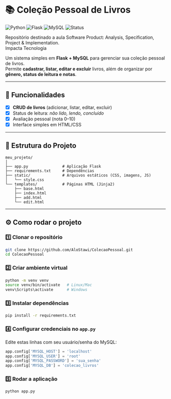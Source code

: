# 📚 Coleção Pessoal de Livros

![Python](https://img.shields.io/badge/Python-3.10+-blue?logo=python&logoColor=white)
![Flask](https://img.shields.io/badge/Flask-3.0-lightgrey?logo=flask)
![MySQL](https://img.shields.io/badge/MySQL-8.0-orange?logo=mysql&logoColor=white)
![Status](https://img.shields.io/badge/status-em%20desenvolvimento-yellow)

Repositório destinado a aula Software Product: Analysis, Specification, Project & Implementation.<br>
Impacta Tecnologia


Um sistema simples em **Flask + MySQL** para gerenciar sua coleção pessoal de livros.  
Permite **cadastrar, listar, editar e excluir** livros, além de organizar por **gênero, status de leitura e notas**.  

---

## 🚀 Funcionalidades
- [x] **CRUD de livros** (adicionar, listar, editar, excluir)  
- [x] Status de leitura: *não lido, lendo, concluído*  
- [x] Avaliação pessoal (nota 0–10)  
- [x] Interface simples em HTML/CSS  

---

## 📂 Estrutura do Projeto
```
meu_projeto/
│
├── app.py               # Aplicação Flask
├── requirements.txt     # Dependências
├── static/              # Arquivos estáticos (CSS, imagens, JS)
│   └── style.css
└── templates/           # Páginas HTML (Jinja2)
    ├── base.html
    ├── index.html
    ├── add.html
    └── edit.html
```

---

## ⚙️ Como rodar o projeto

### 1️⃣ Clonar o repositório
```bash
git clone https://github.com/AloStawi/ColecaoPessoal.git
cd ColecaoPessoal
```

### 2️⃣ Criar ambiente virtual
```bash
python -m venv venv
source venv/bin/activate   # Linux/Mac
venv\Scripts\activate      # Windows
```

### 3️⃣ Instalar dependências
```bash
pip install -r requirements.txt
```

### 4️⃣ Configurar credenciais no `app.py`
Edite estas linhas com seu usuário/senha do MySQL:
```python
app.config['MYSQL_HOST'] = 'localhost'
app.config['MYSQL_USER'] = 'root'
app.config['MYSQL_PASSWORD'] = 'sua_senha'
app.config['MYSQL_DB'] = 'colecao_livros'
```

### 5️⃣ Rodar a aplicação
```bash
python app.py
```

